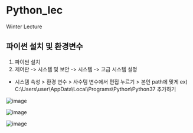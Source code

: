 # Python_lec
Winter Lecture

## 파이썬 설치 및 환경변수

1. 파이썬 설치
2. 제어판 -> 시스템 및 보안 -> 시스템 -> 고급 시스템 설정 

+ 시스템 속성 > 환경 변수 > 사수탬 변수에서 편집 누르기 > 본인 path에 맞게 ex) C:\Users\user\AppData\Local\Programs\Python\Python37 추가하기


![image](https://user-images.githubusercontent.com/66208800/147761949-18dd007a-335f-42bd-a10d-76b50e2ce829.png)

![image](https://user-images.githubusercontent.com/66208800/147761988-53b8867d-a4a5-4edd-ab7f-e0cde271cd64.png)

![image](https://user-images.githubusercontent.com/66208800/147762003-765ff0c6-0d9b-4e3b-8a56-819222dce0ce.png)


